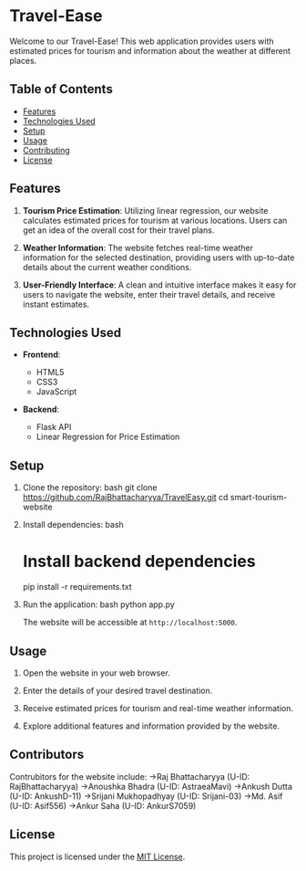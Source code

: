 # Travel-Ease

Welcome to our Travel-Ease! This web application provides users with estimated prices for tourism and information about the weather at different places.

## Table of Contents
- [Features](#features)
- [Technologies Used](#technologies-used)
- [Setup](#setup)
- [Usage](#usage)
- [Contributing](#contributing)
- [License](#license)

## Features

1. **Tourism Price Estimation**: Utilizing linear regression, our website calculates estimated prices for tourism at various locations. Users can get an idea of the overall cost for their travel plans.

2. **Weather Information**: The website fetches real-time weather information for the selected destination, providing users with up-to-date details about the current weather conditions.

3. **User-Friendly Interface**: A clean and intuitive interface makes it easy for users to navigate the website, enter their travel details, and receive instant estimates.

## Technologies Used

- **Frontend**:
  - HTML5
  - CSS3
  - JavaScript

- **Backend**:
  - Flask API
  - Linear Regression for Price Estimation

## Setup

1. Clone the repository:
   bash
   git clone https://github.com/RajBhattacharyya/TravelEasy.git
   cd smart-tourism-website
   

2. Install dependencies:
   bash

   # Install backend dependencies
   pip install -r requirements.txt
   

3. Run the application:
   bash
   python app.py
   

   The website will be accessible at `http://localhost:5000`.

## Usage

1. Open the website in your web browser.

2. Enter the details of your desired travel destination.

3. Receive estimated prices for tourism and real-time weather information.

4. Explore additional features and information provided by the website.

## Contributors

Contrubitors for the website include:
->Raj Bhattacharyya (U-ID: RajBhattacharyya)
->Anoushka Bhadra (U-ID: AstraeaMavi)
->Ankush Dutta (U-ID: AnkushD-11)
->Srijani Mukhopadhyay (U-ID: Srijani-03)
->Md. Asif (U-ID: Asif556)
->Ankur Saha (U-ID: AnkurS7059)

## License

This project is licensed under the [MIT License](https://github.com/RajBhattacharyya/TravelEasy/blob/master/LICENSE).
